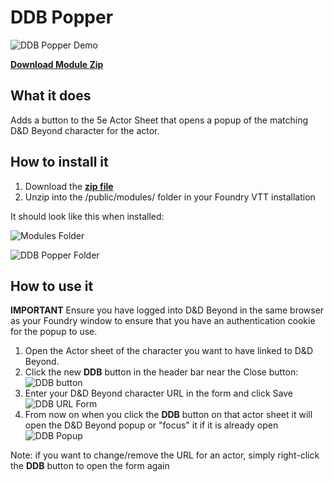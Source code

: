 # DDB Popper

![DDB Popper Demo](https://github.com/death-save/fvtt-modules/blob/master/ddb_popper.gif)

[**Download Module Zip**](https://github.com/death-save/fvtt-modules/raw/master/ddb-popper.zip)

## What it does
Adds a button to the 5e Actor Sheet that opens a popup of the matching D&D Beyond character for the actor.

## How to install it
1. Download the [**zip file**](https://github.com/death-save/fvtt-modules/raw/master/ddb-popper.zip)
2. Unzip into the /public/modules/ folder in your Foundry VTT installation

It should look like this when installed:

![Modules Folder](https://imgur.com/uMKy5vf.png)

![DDB Popper Folder](https://imgur.com/9Tal5jl.png)

## How to use it

**IMPORTANT** Ensure you have logged into D&D Beyond in the same browser as your Foundry window to ensure that you have an authentication cookie for the popup to use.

1. Open the Actor sheet of the character you want to have linked to D&D Beyond. 
2. Click the new **DDB** button in the header bar near the Close button:
![DDB button](https://imgur.com/Ek8uMMy.png)
3. Enter your D&D Beyond character URL in the form and click Save
![DDB URL Form](https://imgur.com/scnX8X5.png)
4. From now on when you click the **DDB** button on that actor sheet it will open the D&D Beyond popup or "focus" it if it is already open
![DDB Popup](https://imgur.com/6VbOPIm.png)

Note: if you want to change/remove the URL for an actor, simply right-click the **DDB** button to open the form again

